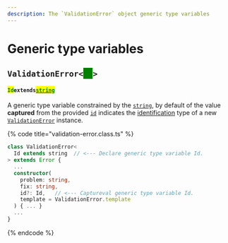 ```yaml
---
description: The `ValidationError` object generic type variables
---
```


# Generic type variables

## `ValidationError<`<mark style="color:green;background-color:green;">`Id`</mark>`>` <a href="#wrap-opening" id="wrap-opening"></a>

#### <mark style="color:green;">`Id`</mark>`extends`[<mark style="color:green;">`string`</mark>](https://www.typescriptlang.org/docs/handbook/basic-types.html#string)

​A generic type variable constrained by the [`string`](https://developer.mozilla.org/en-US/docs/Web/JavaScript/Reference/Global\_Objects/String), by default of the value **captured** from the provided [`id`](constructor.md#id-id) indicates the [identification](../getting-started/basic-concepts.md#unique-identification) type of a new [`ValidationError`](broken-reference) instance.

{% code title="validation-error.class.ts" %}
```typescript
class ValidationError<
  Id extends string  // <--- Declare generic type variable Id.
> extends Error {
  ...
  constructor(
    problem: string,
    fix: string,
    id?: Id,   // <--- Captureval generic type variable Id.
    template = ValidationError.template
  ) { ... }
  ...
}
```
{% endcode %}
